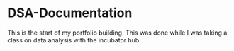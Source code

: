 # DSA-Documentation
This is the start of my portfolio building. This was done while I was taking a class on data analysis with the incubator hub.
